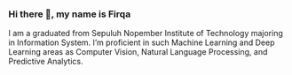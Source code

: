 ### Hi there 👋, my name is Firqa
<!-- #### I am Data Scientist • ML Engineer • AI Engineer -->
<!-- ![I am Data Scientist • ML Engineer • AI Engineer] -->

I am a graduated from Sepuluh Nopember Institute of Technology majoring in Information System. I’m proficient in such Machine Learning and Deep Learning areas as Computer Vision, Natural Language Processing, and Predictive Analytics. 

<!-- Skills: Python • TensorFlow • PyTorch • Keras • PyTorch Lightning • OpenCV • fastaiv2 • Spark-NLP • Hugging Face • YOLO • JAX • Numpy • Pandas • SQL • MongoDB • MapReduce • Spark • Apache Pig • HiveQL • Apache Airflow 

- 🔭 I’m working on Computer Vision and Natural Language Processing 
- 📖 I’m currently learning SSL (Self-Supervised Learning) and Graph Representation Learning -->
<!-- - 👯 I’m looking to collaborate on AI Projects 
- 🤔 I’m looking for help with MLOps 
- 💬 Ask me about Computer Vision and Natural Language Processing 
- 📫 How to reach me: -
- 😄 Pronouns: He/him  -->


<!-- [<img src='https://cdn.jsdelivr.net/npm/simple-icons@3.0.1/icons/github.svg' alt='github' height='40'>](https://github.com/firqaaa)  [<img src='https://cdn.jsdelivr.net/npm/simple-icons@3.0.1/icons/linkedin.svg' alt='linkedin' height='40'>](https://www.linkedin.com/in/firqaana/)  [<img src='https://cdn.jsdelivr.net/npm/simple-icons@3.0.1/icons/kaggle.svg' alt='kaggle' height='40'>](https://www.kaggle.com/firqaaa)   -->

<!-- [![Top Langs](https://github-readme-stats.vercel.app/api/top-langs/?username=firqaaa)](https://github.com/anuraghazra/github-readme-stats) -->

<!-- ![GitHub stats](https://github-readme-stats.vercel.app/api?username=firqaaa&show_icons=true)  
 -->
<!-- ![GitHub Activity Graph](https://activity-graph.herokuapp.com/graph?username=firqaaa)   -->

<!-- ![GitHub metrics](https://metrics.lecoq.io/firqaaa)   -->

<!-- ![GitHub streak stats](https://github-readme-streak-stats.herokuapp.com/?user=firqaaa)   -->

<!-- ![Profile views](https://gpvc.arturio.dev/firqaaa)   -->
